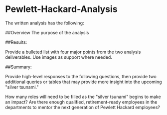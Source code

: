 # Pewlett-Hackard-Analysis

The written analysis has the following:

##Overview
The purpose of the analysis

##Results:

Provide a bulleted list with four major points from the two analysis deliverables. Use images as support where needed.

##Summary:

Provide high-level responses to the following questions, then provide two additional queries or tables that may provide more insight into the upcoming "silver tsunami."

How many roles will need to be filled as the "silver tsunami" begins to make an impact?
Are there enough qualified, retirement-ready employees in the departments to mentor the next generation of Pewlett Hackard employees?
